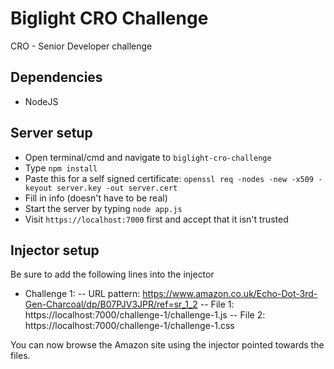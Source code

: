 # Biglight CRO Challenge

CRO - Senior Developer challenge

## Dependencies

- NodeJS

## Server setup

- Open terminal/cmd and navigate to `biglight-cro-challenge`
- Type `npm install`
- Paste this for a self signed certificate: `openssl req -nodes -new -x509 -keyout server.key -out server.cert`
- Fill in info (doesn't have to be real)
- Start the server by typing `node app.js`
- Visit `https://localhost:7000` first and accept that it isn't trusted

## Injector setup

Be sure to add the following lines into the injector

- Challenge 1:
  -- URL pattern: https://www.amazon.co.uk/Echo-Dot-3rd-Gen-Charcoal/dp/B07PJV3JPR/ref=sr_1_2
  -- File 1: https://localhost:7000/challenge-1/challenge-1.js
  -- File 2: https://localhost:7000/challenge-1/challenge-1.css

You can now browse the Amazon site using the injector pointed towards the files.

